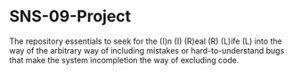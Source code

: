 # SNS-09-Project
The repository essentials to seek for the (I)n (I) (R)eal (R) (L)ife (L) into the way of the arbitrary way of including mistakes or hard-to-understand bugs that make the system incompletion the way of excluding code.
